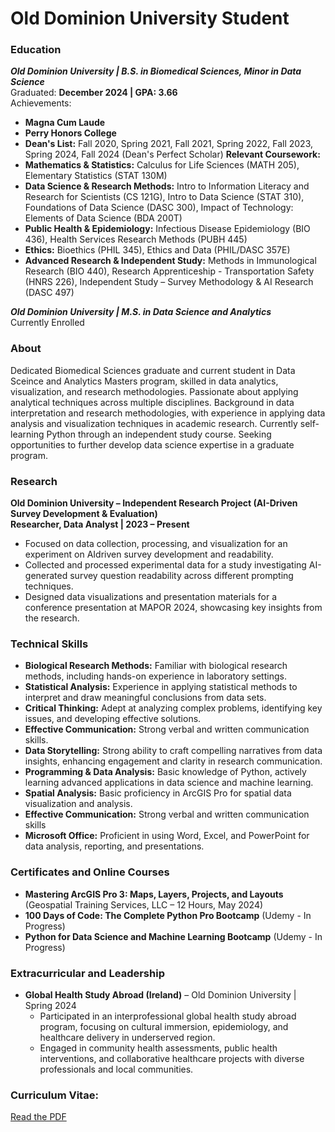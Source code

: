 # Old Dominion University Student

### Education
***Old Dominion University | B.S. in Biomedical Sciences, Minor in Data Science***  
Graduated: **December 2024 | GPA: 3.66**  
Achievements:  
- **Magna Cum Laude**
- **Perry Honors College**
- **Dean's List:** Fall 2020, Spring 2021, Fall 2021, Spring 2022, Fall 2023, Spring 2024, Fall 2024 (Dean's Perfect Scholar)
**Relevant Coursework:**
- **Mathematics & Statistics:** Calculus for Life Sciences (MATH 205), Elementary
Statistics (STAT 130M)
- **Data Science & Research Methods:** Intro to Information Literacy and Research for
Scientists (CS 121G), Intro to Data Science (STAT 310), Foundations of Data Science
(DASC 300), Impact of Technology: Elements of Data Science (BDA 200T)
 - **Public Health & Epidemiology:** Infectious Disease Epidemiology (BIO 436), Health
Services Research Methods (PUBH 445)
- **Ethics:** Bioethics (PHIL 345), Ethics and Data (PHIL/DASC 357E)
- **Advanced Research & Independent Study:** Methods in Immunological Research
(BIO 440), Research Apprenticeship - Transportation Safety (HNRS 226), Independent
Study – Survey Methodology & AI Research (DASC 497)

***Old Dominion University | M.S. in Data Science and Analytics***  
Currently Enrolled

### About
Dedicated Biomedical Sciences graduate and current student in Data Sceince and Analytics Masters program, skilled in data analytics, visualization, and research methodologies. Passionate about applying analytical techniques across multiple disciplines. Background in data interpretation and research methodologies, with experience in applying data analysis and visualization techniques in academic research. Currently self-learning Python through an independent study course. Seeking opportunities to further develop data science expertise in a graduate program.

### Research
**Old Dominion University – Independent Research Project (AI-Driven Survey Development & Evaluation)**  
**Researcher, Data Analyst | 2023 – Present**  
- Focused on data collection, processing, and visualization for an experiment on AIdriven survey development and readability.  
- Collected and processed experimental data for a study investigating AI-generated survey question readability across different prompting techniques.  
- Designed data visualizations and presentation materials for a conference presentation at MAPOR 2024, showcasing key insights from the research.

### Technical Skills
- **Biological Research Methods:** Familiar with biological research methods, including hands-on experience in laboratory settings.  
- **Statistical Analysis:** Experience in applying statistical methods to interpret and draw meaningful conclusions from data sets.  
- **Critical Thinking:** Adept at analyzing complex problems, identifying key issues, and developing effective solutions.  
- **Effective Communication:** Strong verbal and written communication skills.  
- **Data Storytelling:** Strong ability to craft compelling narratives from data insights, enhancing engagement and clarity in research communication.  
- **Programming & Data Analysis:** Basic knowledge of Python, actively learning advanced applications in data science and machine learning.  
- **Spatial Analysis:** Basic proficiency in ArcGIS Pro for spatial data visualization and analysis.  
- **Effective Communication:** Strong verbal and written communication skills  
- **Microsoft Office:** Proficient in using Word, Excel, and PowerPoint for data analysis, reporting, and presentations.  

### Certificates and Online Courses
- **Mastering ArcGIS Pro 3: Maps, Layers, Projects, and Layouts** (Geospatial Training Services, LLC – 12 Hours, May 2024)
- **100 Days of Code: The Complete Python Pro Bootcamp** (Udemy - In Progress)
- **Python for Data Science and Machine Learning Bootcamp** (Udemy - In Progress)

### Extracurricular and Leadership
 - **Global Health Study Abroad (Ireland)** – Old Dominion University | Spring 2024
   -  Participated in an interprofessional global health study abroad program, focusing on cultural immersion, epidemiology, and healthcare delivery in underserved region.
   -  Engaged in community health assessments, public health interventions, and collaborative healthcare projects with diverse professionals and local communities.

### Curriculum Vitae:
[Read the PDF](HTatum_CV/myfile.pdf)

